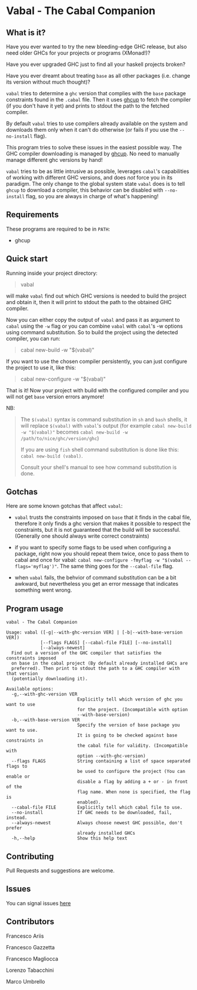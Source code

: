 # Vabal - The Cabal Companion


 What is it?
------------

Have you ever wanted to try the new bleeding-edge GHC release, but also need older GHCs for your projects or programs (XMonad!)?

Have you ever upgraded GHC just to find all your haskell projects broken?

Have you ever dreamt about treating `base` as all other packages (i.e. change its version without much thought)?

`vabal` tries to determine a `ghc` version that complies with the `base` package constraints found in the `.cabal` file.
Then it uses [ghcup](https://github.com/haskell/ghcup) to fetch the compiler (if you don't have it yet)
and prints to stdout the path to the fetched compiler.

By default `vabal` tries to use compilers already available on the system
and downloads them only when it can't do otherwise (or fails if you use the `--no-install` flag).

This program tries to solve these issues in the easiest possible way.
The GHC compiler downloading is managed by [ghcup](https://github.com/haskell/ghcup).
No need to manually manage different ghc versions by hand!

`vabal` tries to be as little intrusive as possible, leverages `cabal`'s capabilities of working with different GHC versions,
and does *not* force you in its paradigm.
The only change to the global system state `vabal` does is to tell `ghcup` to download a compiler,
this behavior can be disabled with `--no-install` flag, so you are always in charge of what's happening!


 Requirements
--------------

These programs are required to be in `PATH`:
- ghcup


 Quick start
--------------

Running inside your project directory:

> vabal

will make `vabal` find out which GHC versions is needed to build the project and obtain it,
then it will print to stdout the path to the obtained GHC compiler.

Now you can either copy the output of `vabal` and pass it as argument to `cabal` using the `-w` flag
or you can combine `vabal` with `cabal`'s -w options using command substitution.
So to build the project using the detected compiler, you can run:

> cabal new-build -w "$(vabal)"

If you want to use the chosen compiler persistently,
you can just configure the project to use it, like this:

> cabal new-configure -w "$(vabal)"

That is it! Now your project with build with the configured compiler and you will not get `base` version errors anymore!

NB: 
> The `$(vabal)` syntax is command substitution in `sh` and `bash` shells, it will replace `$(vabal)` with `vabal`'s output
> (for example `cabal new-build -w "$(vabal)"` becomes `cabal new-build -w /path/to/nice/ghc/version/ghc`)
>
> If you are using `fish` shell command substitution is done like this: `cabal new-build (vabal)`.
>
> Consult your shell's manual to see how command substitution is done.


 Gotchas
----------

Here are some known gotchas that affect `vabal`:
- `vabal` trusts the constraints imposed on `base` that it finds in the cabal file,
therefore it only finds a ghc version that makes it possible to respect the constraints,
but it is not guaranteed that the build will be successful. (Generally one should always write correct constraints)

- if you want to specify some flags to be used when configuring a package, right now you should repeat them twice,
once to pass them to cabal and once for vabal: `cabal new-configure -fmyflag -w "$(vabal --flags='myflag')"`.
The same thing goes for the `--cabal-file` flag.

- when `vabal` fails, the behvior of command substitution can be a bit awkward,
but nevertheless you get an error message that indicates something went wrong.

 Program usage
---------------

```
vabal - The Cabal Companion

Usage: vabal ([-g|--with-ghc-version VER] | [-b|--with-base-version VER])
             [--flags FLAGS] [--cabal-file FILE] [--no-install]
             [--always-newest]
  Find out a version of the GHC compiler that satisfies the constraints imposed
  on base in the cabal project (By default already installed GHCs are
  preferred). Then print to stdout the path to a GHC compiler with that version
  (potentially downloading it).

Available options:
  -g,--with-ghc-version VER
                           Explicitly tell which version of ghc you want to use
                           for the project. (Incompatible with option
                           --with-base-version)
  -b,--with-base-version VER
                           Specify the version of base package you want to use.
                           It is going to be checked against base constraints in
                           the cabal file for validity. (Incompatible with
                           option --with-ghc-version)
  --flags FLAGS            String containing a list of space separated flags to
                           be used to configure the project (You can enable or
                           disable a flag by adding a + or - in front of the
                           flag name. When none is specified, the flag is
                           enabled).
  --cabal-file FILE        Explicitly tell which cabal file to use.
  --no-install             If GHC needs to be downloaded, fail, instead.
  --always-newest          Always choose newest GHC possible, don't prefer
                           already installed GHCs
  -h,--help                Show this help text
```


 Contributing
--------------

Pull Requests and suggestions are welcome.


 Issues
--------

You can signal issues [here](https://github.com/Franciman/vabal/issues)


 Contributors
--------------

Francesco Ariis

Francesco Gazzetta

Francesco Magliocca

Lorenzo Tabacchini

Marco Umbrello

